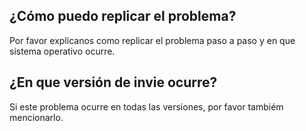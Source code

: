 ## ¿Cómo puedo replicar el problema?
Por favor explicanos como replicar el problema paso a paso y en que sistema operativo ocurre.
## ¿En que versión de invie ocurre?
Si este problema ocurre en todas las versiones, por favor tambiém mencionarlo.
